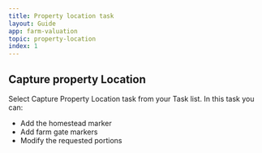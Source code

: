 ```yaml
---
title: Property location task
layout: Guide
app: farm-valuation
topic: property-location
index: 1
---
```


## Capture property Location

Select Capture Property Location task from your Task list. In this task you can:
- Add the homestead marker
- Add farm gate markers
- Modify the requested portions
